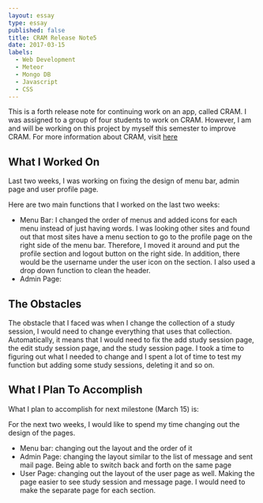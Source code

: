 ```yaml
---
layout: essay
type: essay
published: false
title: CRAM Release Note5
date: 2017-03-15
labels:
  - Web Development
  - Meteor
  - Mongo DB
  - Javascript
  - CSS
---
```


This is a forth release note for continuing work on an app, called CRAM.  I was assigned to a group of four students to work on CRAM.  However, I am and will be working on this project by myself this semester to improve CRAM. For more information about CRAM, visit [here](https://cram-colleague.github.io)



## What I Worked On 

Last two weeks, I was working on fixing the design of menu bar, admin page and user profile page.



Here are two main functions that I worked on the last two weeks:



* Menu Bar: I changed the order of menus and added icons for each menu instead of just having words.  I was looking other sites and found out that most sites have a menu section to go to the profile page on the right side of the menu bar.  Therefore, I moved it around and put the profile section and logout button on the right side.  In addition, there would be the username under the user icon on the section. I also used a drop down function to clean the header.
* Admin Page: 


## The Obstacles

The obstacle that I faced was when I change the collection of a study session, I would need to change everything that uses that collection.  Automatically, it means that I would need to fix the add study session page, the edit study session page, and the study session page.  I took a time to figuring out what I needed to change and I spent a lot of time to test my function but adding some study sessions, deleting it and so on.



## What I Plan To Accomplish

What I plan to accomplish for next milestone (March 15) is:  



For the next two weeks, I would like to spend my time changing out the design of the pages.



* Menu bar: changing out the layout and the order of it
* Admin Page: changing the layout similar to the list of message and sent mail page. Being able to switch back and forth on the same page
* User Page: changing out the layout of the user page as well. Making the page easier to see study session and message page.  I would need to make the separate page for each section.

